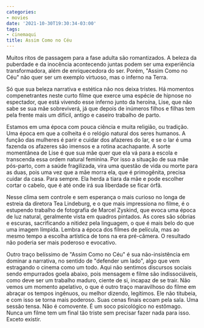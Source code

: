 ```yaml
---
categories:
- movies
date: '2021-10-30T19:30:34-03:00'
tags:
- cinemaqui
title: Assim Como no Céu
---
```


Muitos ritos de passagem para a fase adulta são romantizados. A beleza da puberdade e da inocência acontecendo juntas podem ser uma experiência transformadora, além de enriquecedora do ser. Porém, "Assim Como no Céu" não quer ser um exemplo virtuoso, mas o inferno na Terra.

Só que sua beleza narrativa e estética não nos deixa tristes. Há momentos compenetrantes neste curto filme que exerce uma espécie de hipnose no espectador, que está vivendo esse inferno junto da heroína, Lise, que não sabe se sua mãe sobreviverá, já que depois de inúmeros filhos e filhas tem pela frente mais um difícil, antigo e caseiro trabalho de parto.

Estamos em uma época com pouca ciência e muita religião, ou tradição. Uma época em que a colheita é o relógio natural dos seres humanos. A função das mulheres é parir e cuidar dos afazeres do lar, e se o lar é uma fazenda os afazeres são imensos e a rotina acachapante. A sorte momentânea de Lise é que sua mãe quer que ela vá para a escola e transcenda essa ordem natural feminina. Por isso a situação de sua mãe pós-parto, com a saúde fragilizada, vira uma questão de vida ou morte para as duas, pois uma vez que a mãe morra ela, que é primogênita, precisa cuidar da casa. Para sempre. Ela herda a tiara da mãe e pode escolher cortar o cabelo, que é até onde irá sua liberdade se ficar órfã.

Nesse clima sem controle e sem esperança o mais curioso no longa de estreia da diretora Tea Lindeburg, e o que mais impressiona no filme, é o estupendo trabalho de fotografia de Marcel Zyskind, que evoca uma época de luz natural, geralmente vista em quadros pintados. As cores são sóbrias e escuras, sacrificando a nitidez pela linguagem, o que é mais belo do que uma imagem límpida. Lembra a época dos filmes de película, mas ao mesmo tempo a escolha artística de tons na era pré-câmera. O resultado não poderia ser mais poderoso e evocativo.

Outro traço belíssimo de "Assim Como no Céu" é sua não-insistência em dominar a narrativa, no sentido de "defender um lado", algo que vem estragando o cinema como um todo. Aqui não sentimos discursos sociais sendo empurrados goela abaixo, pois mensagem e filme são indissociáveis, como deve ser um trabalho maduro, ciente de si, incapaz de se trair. Não vemos um momento apelativo, o que é outro traço maravilhoso do filme em abraçar os tempos ingênuos, ou melhor dizendo, legítimos. Ele não titubeia, e com isso se torna mais poderoso. Suas cenas finais ecoam pela sala. Uma sessão tensa. Não é comovente. É um soco psicológico no estômago. Nunca um filme tem um final tão triste sem precisar fazer nada para isso. Exceto existir.